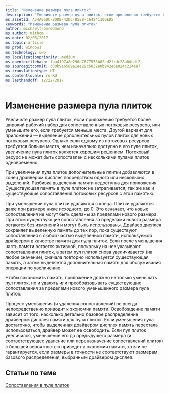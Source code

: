 ```yaml
---
title: "Изменение размера пула плиток"
description: "Увеличьте размер пула плиток, если приложению требуется более широкий рабочий набор для сопоставленных потоковых ресурсов, или уменьшите его, если требуется меньше места."
ms.assetid: A54A06DC-BDDB-42DC-85E8-C64241100ED5
keywords: "Изменение размера пула плиток"
author: michaelfromredmond
ms.author: mithom
ms.date: 02/08/2017
ms.topic: article
ms.prod: windows
ms.technology: uwp
ms.localizationpriority: medium
ms.openlocfilehash: fba4197a8d290d7677558b82ed2fcdc28a8dbdf2
ms.sourcegitcommit: c80b9e6589a1ee29c5032a0b942e6a024c224ea7
ms.translationtype: HT
ms.contentlocale: ru-RU
ms.lasthandoff: 12/22/2017
---
```

# <a name="tile-pool-resizing"></a>Изменение размера пула плиток


Увеличьте размер пула плиток, если приложению требуется более широкий рабочий набор для сопоставленных потоковых ресурсов, или уменьшите его, если требуется меньше места. Другой вариант для приложений — выделение дополнительных пулов плиток для новых потоковых ресурсов. Однако если одному из потоковых ресурсов требуется больше места, чем изначально доступно в его пуле плиток, увеличение пула плиток является хорошим решением. Потоковый ресурс не может быть сопоставлен с несколькими пулами плиток одновременно.

При увеличения пула плиток дополнительные плитки добавляются в конец драйвером дисплея посредством одного или нескольких выделений. Разбивка выделения памяти недоступна для приложения. Существующая память в пуле плиток не затрагивается, так же как и существующие сопоставления потоковых ресурсов с этой памятью.

При уменьшении пула плитки удаляются с конца. Плитки удаляются даже при размере ниже исходного, до 0. Это означает, что новые сопоставления не могут быть сделаны за пределами нового размера. При этом существующие сопоставления за пределами нового размера остаются без изменений и могут быть использованы. Драйвер дисплея сохраняет выделенную память до тех пор, пока существуют сопоставления с любой частью выделенной памяти, используемой драйвером в качестве памяти для пула плиток. Если после уменьшения часть памяти остается активной, поскольку на нее указывают сопоставления плиток, а затем пул плиток снова увеличивается (на любое значение), сначала повторно используется существующая память, а затем выделяется дополнительная память для обслуживания операции по увеличению.

Чтобы сэкономить память, приложение должно не только уменьшать пул плиток, но и удалять или преобразовывать существующие сопоставления за пределами нового уменьшенного размера пула плиток.

Процесс уменьшения (и удаления сопоставлений) не всегда непосредственно приводит к экономии памяти. Освобождение памяти зависит от того, насколько детально базовое распределение драйвером дисплея памяти для пула плиток. Если уменьшения пула достаточно, чтобы выделенная драйвером дисплея память перестала использоваться, драйвер может ее освободить. Если пул плиток увеличился, уменьшение его до предыдущего размера (и соответствующее удаление или переназначение сопоставлений плиток) с большей вероятностью приведет к экономии памяти, хотя и не гарантируется, если размеры в точности не соответствуют размерам базового распределения, выбранным драйвером дисплея.

## <a name="span-idrelated-topicsspanrelated-topics"></a><span id="related-topics"></span>Статьи по теме


[Сопоставления в пуле плиток](mappings-are-into-a-tile-pool.md)

 

 




